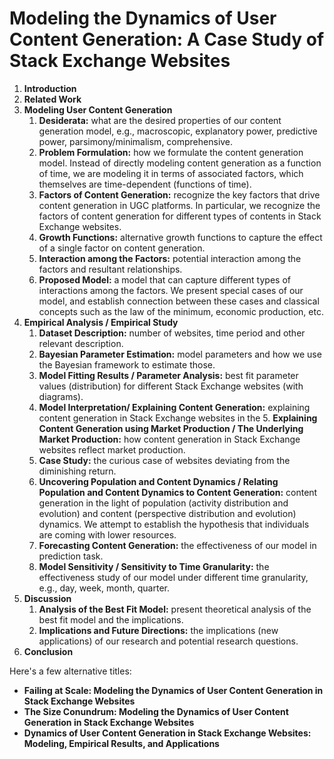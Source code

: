 # Modeling the Dynamics of User Content Generation: A Case Study of Stack Exchange Websites

1. **Introduction**
2. **Related Work**
3. **Modeling User Content Generation**
   1. **Desiderata:** what are the desired properties of our content generation model, e.g., macroscopic, explanatory power, predictive power, parsimony/minimalism, comprehensive.
   2. **Problem Formulation:** how we formulate the content generation model. Instead of directly modeling content generation as a function of time, we are modeling it in terms of associated factors, which themselves are time-dependent (functions of time).
   3. **Factors of Content Generation:** recognize the key factors that drive content generation in UGC platforms. In particular, we recognize the factors of content generation for different types of contents in Stack Exchange websites. 
   4. **Growth Functions:** alternative growth functions to capture the effect of a single factor on content generation. 
   5. **Interaction among the Factors:** potential interaction among the factors and resultant relationships. 
   6. **Proposed Model:** a model that can capture different types of  interactions among the factors. We present special cases of our model, and establish connection between these cases and classical concepts such as the law of the minimum, economic production, etc.
4. **Empirical Analysis / Empirical Study**
   1. **Dataset Description:** number of websites, time period and other relevant description.
   2. **Bayesian Parameter Estimation:** model parameters and how we use the Bayesian framework to estimate those.
   3. **Model Fitting Results / Parameter Analysis:** best fit parameter values (distribution)  for different Stack Exchange websites (with diagrams).
   4. **Model Interpretation/ Explaining Content Generation:** explaining content generation in Stack Exchange websites in the    5. **Explaining Content Generation using Market Production / The Underlying Market Production:** how content generation in Stack Exchange websites reflect market production.
   6. **Case Study:** the curious case of websites deviating from the diminishing return.
   7. **Uncovering Population and Content Dynamics / Relating Population and Content Dynamics to Content Generation:** content generation in the light of population (activity distribution and evolution) and content (perspective distribution and evolution) dynamics. We attempt to establish the hypothesis that individuals are coming with lower resources.
   8. **Forecasting Content Generation:** the effectiveness of our model in prediction task.
   9. **Model Sensitivity / Sensitivity to Time Granularity:** the effectiveness study of our model under different time granularity, e.g., day, week, month, quarter.
5. **Discussion**
   1. **Analysis of the Best Fit Model:** present theoretical analysis of the best fit model and the implications.
   2. **Implications and Future Directions:** the implications (new applications) of our research and potential research questions. 
6. **Conclusion**

Here's a few alternative titles:
- **Failing at Scale: Modeling the Dynamics of User Content Generation in Stack Exchange Websites**
- **The Size Conundrum: Modeling the Dynamics of User Content Generation in Stack Exchange Websites**
- **Dynamics of User Content Generation in Stack Exchange Websites: Modeling, Empirical Results, and Applications**
